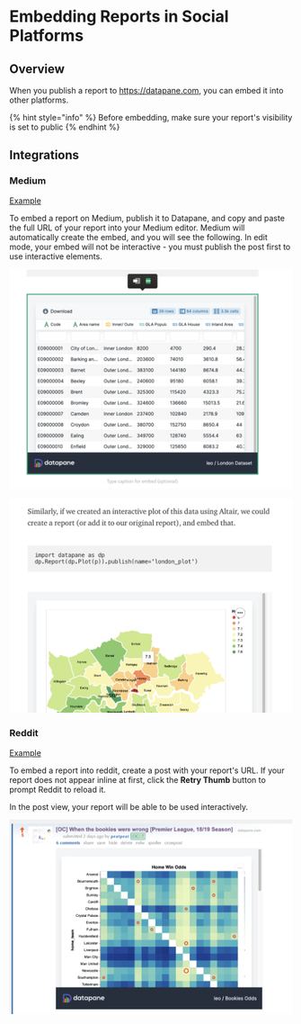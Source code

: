 # Embedding Reports in Social Platforms

## Overview

When you publish a report to https://datapane.com, you can embed it into other platforms.

{% hint style="info" %}
Before embedding, make sure your report's visibility is set to public
{% endhint %}

## Integrations

### Medium

[Example ](https://medium.com/@leo_26134/embedding-with-datapane-366e60434b5f)

To embed a report on Medium, publish it to Datapane, and copy and paste the full URL of your report into your Medium editor. Medium will automatically create the embed, and you will see the following. In edit mode, your embed will not be interactive - you must publish the post first to use interactive elements.

![Edit mode](../.gitbook/assets/image%20%2893%29.png)

![Interactive plot in view mode](../.gitbook/assets/image%20%2892%29.png)

### Reddit

[Example](https://old.reddit.com/r/dataisbeautiful/comments/h7nspg/oc_when_the_bookies_were_wrong_premier_league/)

To embed a report into reddit, create a post with your report's URL. If your report does not appear inline at first, click the **Retry Thumb** button to prompt Reddit to reload it.

In the post view, your report will be able to be used interactively.

![](../.gitbook/assets/image%20%2894%29.png)



